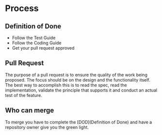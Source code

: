 # Process

## Definition of Done
- Follow the Test Guide
- Follow the Coding Guide
- Get your pull request approved

## Pull Request
The purpose of a pull request is to ensure the quality of the work being proposed. The focus should be on the design and the functionality itself. The best way to accomplish this is to read the spec, read the implementation, validate the principle that supports it and conduct an actual test of the feature.

## Who can merge
To merge you have to complete the [DOD](Definition of Done) and have a repository owner give you the green light.
